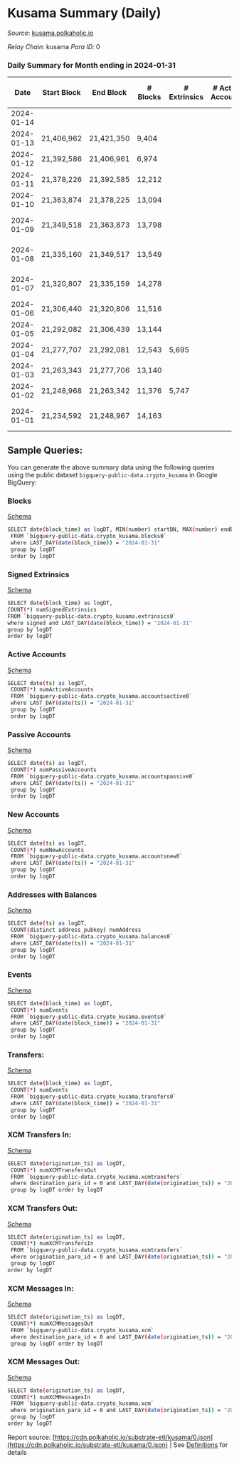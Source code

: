# Kusama Summary (Daily)

_Source_: [kusama.polkaholic.io](https://kusama.polkaholic.io)

*Relay Chain*: kusama
*Para ID*: 0



### Daily Summary for Month ending in 2024-01-31


| Date    | Start Block | End Block | # Blocks | # Extrinsics | # Active Accounts | # Passive Accounts | # New Accounts | # Addresses | # Events  | # Transfers ($USD) | # XCM Transfers In ($USD) | # XCM Transfers Out ($USD) | # XCM In | # XCM Out | Issues |
|---------|-------------|-----------|----------|--------------|-------------------|--------------------|----------------|-------------|-----------|--------------------|---------------------------|----------------------------|----------|-----------|--------|
| 2024-01-14 |  |  |  |  |  |  |  |  |  |   |   |   |  |  |  |
| 2024-01-13 | 21,406,962 | 21,421,350 | 9,404 |  |  |  |  |  |  |   | 73 ($43,178.11) | 149 ($29,672.93) | 166 | 209 |  |
| 2024-01-12 | 21,392,586 | 21,406,961 | 6,974 |  |  |  |  |  |  |   | 83 ($69,694.88) | 65 ($18,044.67) | 121 | 130 |  |
| 2024-01-11 | 21,378,226 | 21,392,585 | 12,212 |  |  |  |  |  |  |   | 78 ($30,916.82) | 117 ($12,179.20) | 148 | 146 |  |
| 2024-01-10 | 21,363,874 | 21,378,225 | 13,094 |  |  |  |  |  |  |   | 104 ($24,062.11) | 151 ($45,778.86) | 182 | 187 |  |
| 2024-01-09 | 21,349,518 | 21,363,873 | 13,798 |  |  |  |  |  |  |   | 88 ($25,311.59) | 132 ($49,500.02) | 145 | 176 | 558 missing (3.89%) |
| 2024-01-08 | 21,335,160 | 21,349,517 | 13,549 |  |  |  |  |  |  |   | 129 ($59,495.21) | 185 ($44,043.80) | 214 | 264 | 809 missing (5.63%) |
| 2024-01-07 | 21,320,807 | 21,335,159 | 14,278 |  |  |  |  |  |  |   | 86 ($57,106.40) | 105 ($20,109.67) | 171 | 162 | 75 missing (0.52%) |
| 2024-01-06 | 21,306,440 | 21,320,806 | 11,516 |  |  |  |  |  |  |   | 104 ($49,068.05) | 94 ($30,538.55) | 165 | 158 |  |
| 2024-01-05 | 21,292,082 | 21,306,439 | 13,144 |  |  |  |  |  |  |   | 82 ($37,442.33) | 123 ($35,906.77) | 176 | 180 |  |
| 2024-01-04 | 21,277,707 | 21,292,081 | 12,543 | 5,695 |  |  |  | 306,252 | 657,197 | 3,583 ($3,629,045.20) | 123 ($338,220.46) | 164 ($101,621.70) | 263 | 260 |  |
| 2024-01-03 | 21,263,343 | 21,277,706 | 13,140 |  |  |  |  |  |  |   | 135 ($199,091.22) | 263 ($136,121.01) | 338 | 376 |  |
| 2024-01-02 | 21,248,968 | 21,263,342 | 11,376 | 5,747 |  |  |  | 306,025 | 641,944 | 1,843 ($5,710,862.00) | 73 ($44,810.54) | 124 ($9,603.31) | 185 | 170 |  |
| 2024-01-01 | 21,234,592 | 21,248,967 | 14,163 |  |  |  |  |  |  |   | 96 ($43,434.81) | 116 ($239,922.81) | 232 | 195 | 213 missing (1.48%) |

## Sample Queries:
You can generate the above summary data using the following queries using the public dataset `bigquery-public-data.crypto_kusama` in Google BigQuery:


### Blocks 

[Schema](https://github.com/colorfulnotion/substrate-etl/blob/main/schema/blocks.json)

```bash
SELECT date(block_time) as logDT, MIN(number) startBN, MAX(number) endBN, COUNT(*) numBlocks 
 FROM `bigquery-public-data.crypto_kusama.blocks0`  
 where LAST_DAY(date(block_time)) = "2024-01-31" 
 group by logDT 
 order by logDT
```

### Signed Extrinsics 

[Schema](https://github.com/colorfulnotion/substrate-etl/blob/main/schema/extrinsics.json)

```bash
SELECT date(block_time) as logDT, 
COUNT(*) numSignedExtrinsics 
FROM `bigquery-public-data.crypto_kusama.extrinsics0`  
where signed and LAST_DAY(date(block_time)) = "2024-01-31" 
group by logDT 
order by logDT
```

### Active Accounts 

[Schema](https://github.com/colorfulnotion/substrate-etl/blob/main/schema/accountsactive.json)

```bash
SELECT date(ts) as logDT, 
 COUNT(*) numActiveAccounts 
 FROM `bigquery-public-data.crypto_kusama.accountsactive0` 
 where LAST_DAY(date(ts)) = "2024-01-31" 
 group by logDT 
 order by logDT
```

### Passive Accounts 

[Schema](https://github.com/colorfulnotion/substrate-etl/blob/main/schema/accountspassive.json)

```bash
SELECT date(ts) as logDT, 
 COUNT(*) numPassiveAccounts 
 FROM `bigquery-public-data.crypto_kusama.accountspassive0` 
 where LAST_DAY(date(ts)) = "2024-01-31" 
 group by logDT 
 order by logDT
```

### New Accounts 

[Schema](https://github.com/colorfulnotion/substrate-etl/blob/main/schema/accountsnew.json)

```bash
SELECT date(ts) as logDT, 
 COUNT(*) numNewAccounts 
 FROM `bigquery-public-data.crypto_kusama.accountsnew0` 
 where LAST_DAY(date(ts)) = "2024-01-31" 
 group by logDT
 order by logDT
```

### Addresses with Balances 

[Schema](https://github.com/colorfulnotion/substrate-etl/blob/main/schema/balances.json)

```bash
SELECT date(ts) as logDT,
 COUNT(distinct address_pubkey) numAddress 
 FROM `bigquery-public-data.crypto_kusama.balances0` 
 where LAST_DAY(date(ts)) = "2024-01-31" 
 group by logDT 
 order by logDT
```

### Events 

[Schema](https://github.com/colorfulnotion/substrate-etl/blob/main/schema/events.json)

```bash
SELECT date(block_time) as logDT, 
 COUNT(*) numEvents 
 FROM `bigquery-public-data.crypto_kusama.events0` 
 where LAST_DAY(date(block_time)) = "2024-01-31" 
 group by logDT 
 order by logDT
```

### Transfers:

[Schema](https://github.com/colorfulnotion/substrate-etl/blob/main/schema/transfers.json)

```bash
SELECT date(block_time) as logDT, 
 COUNT(*) numEvents 
 FROM `bigquery-public-data.crypto_kusama.transfers0` 
 where LAST_DAY(date(block_time)) = "2024-01-31" 
 group by logDT 
 order by logDT
```

### XCM Transfers In: 

[Schema](https://github.com/colorfulnotion/substrate-etl/blob/main/schema/xcmtransfers.json)

```bash
SELECT date(origination_ts) as logDT, 
 COUNT(*) numXCMTransfersOut 
 FROM `bigquery-public-data.crypto_kusama.xcmtransfers` 
 where destination_para_id = 0 and LAST_DAY(date(origination_ts)) = "2024-01-31" 
 group by logDT order by logDT
```

### XCM Transfers Out: 

[Schema](https://github.com/colorfulnotion/substrate-etl/blob/main/schema/xcmtransfers.json)

```bash
SELECT date(origination_ts) as logDT, 
 COUNT(*) numXCMTransfersIn 
 FROM `bigquery-public-data.crypto_kusama.xcmtransfers` 
 where origination_para_id = 0 and LAST_DAY(date(origination_ts)) = "2024-01-31" 
 group by logDT 
order by logDT
```

### XCM Messages In: 

[Schema](https://github.com/colorfulnotion/substrate-etl/blob/main/schema/xcm.json)

```bash
SELECT date(origination_ts) as logDT, 
 COUNT(*) numXCMMessagesOut 
 FROM `bigquery-public-data.crypto_kusama.xcm` 
 where destination_para_id = 0 and LAST_DAY(date(origination_ts)) = "2024-01-31" 
 group by logDT order by logDT
```

### XCM Messages Out: 

[Schema](https://github.com/colorfulnotion/substrate-etl/blob/main/schema/xcm.json)

```bash
SELECT date(origination_ts) as logDT, 
 COUNT(*) numXCMMessagesIn 
 FROM `bigquery-public-data.crypto_kusama.xcm` 
 where origination_para_id = 0 and LAST_DAY(date(origination_ts)) = "2024-01-31" 
 group by logDT 
order by logDT
```


Report source: [https://cdn.polkaholic.io/substrate-etl/kusama/0.json](https://cdn.polkaholic.io/substrate-etl/kusama/0.json) | See [Definitions](/DEFINITIONS.md) for details
